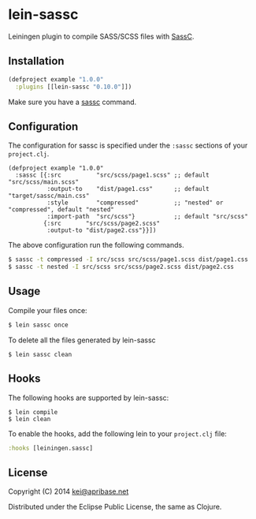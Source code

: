# lein-sassc

Leiningen plugin to compile SASS/SCSS files with [SassC](https://github.com/sass/sassc).

## Installation

```clj
(defproject example "1.0.0"
  :plugins [[lein-sassc "0.10.0"]])
```

Make sure you have a [sassc](https://github.com/sass/sassc) command.

## Configuration

The configuration for sassc is specified under the `:sassc` sections of your `project.clj`.

```
(defproject example "1.0.0"
  :sassc [{:src          "src/scss/page1.scss" ;; default "src/scss/main.scss"
           :output-to    "dist/page1.css"      ;; default "target/sassc/main.css"
           :style        "compressed"          ;; "nested" or "compressed", default "nested"
           :import-path  "src/scss"}           ;; default "src/scss"
          {:src       "src/scss/page2.scss"
           :output-to "dist/page2.css"}}])
```

The above configuration run the following commands.

```sh
$ sassc -t compressed -I src/scss src/scss/page1.scss dist/page1.css
$ sassc -t nested -I src/scss src/scss/page2.scss dist/page2.css
```

## Usage

Compile your files once:

```sh
$ lein sassc once
```

To delete all the files generated by lein-sassc

```
$ lein sassc clean
```

## Hooks

The following hooks are supported by lein-sassc:

```
$ lein compile
$ lein clean
```

To enable the hooks, add the following lein to your `project.clj` file:

```clj
:hooks [leiningen.sassc]
```

## License

Copyright (C) 2014 kei@apribase.net

Distributed under the Eclipse Public License, the same as Clojure.

